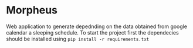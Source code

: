 # Morpheus

Web application to generate depednding on the data obtained from google calendar a sleeping schedule.
To start the project first the dependecies should be installed using `pip install -r requirements.txt`
